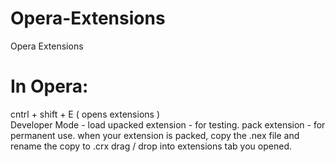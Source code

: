 # Opera-Extensions
Opera Extensions

# In Opera:
cntrl + shift + E ( opens extensions )<br>
Developer Mode -
load upacked extension - for testing.
pack extension - for permanent use.
when your extension is packed, copy the .nex file and rename the copy to .crx
drag / drop into extensions tab you opened.
